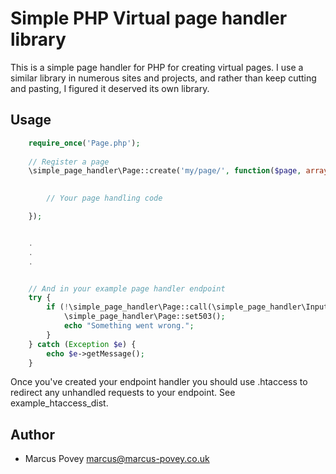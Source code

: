 Simple PHP Virtual page handler library
=======================================

This is a simple page handler for PHP for creating virtual pages. I use a similar library
in numerous sites and projects, and rather than keep cutting and pasting, I figured it
deserved its own library.


Usage
-----

```php
    require_once('Page.php');
    
    // Register a page
    \simple_page_handler\Page::create('my/page/', function($page, array $subpages) {
    

        // Your page handling code

    });


    .
    .
    .


    // And in your example page handler endpoint
    try {
        if (!\simple_page_handler\Page::call(\simple_page_handler\Input::get('page'))) {
            \simple_page_handler\Page::set503();
            echo "Something went wrong.";
        }
    } catch (Exception $e) {
        echo $e->getMessage();
    }


```

Once you've created your endpoint handler you should use .htaccess to redirect any unhandled
requests to your endpoint. See example_htaccess_dist.

Author
------

* Marcus Povey <marcus@marcus-povey.co.uk>
